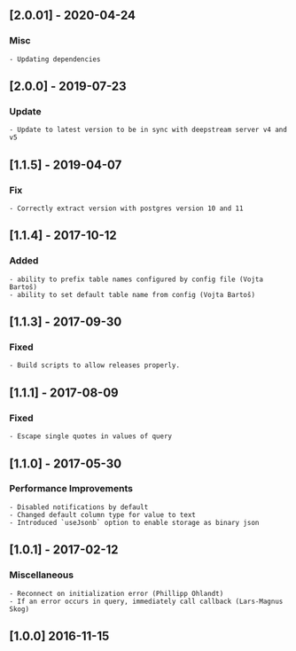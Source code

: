 ## [2.0.01] - 2020-04-24

### Misc
    - Updating dependencies

## [2.0.0] - 2019-07-23

### Update
    - Update to latest version to be in sync with deepstream server v4 and v5

## [1.1.5] - 2019-04-07

### Fix
    - Correctly extract version with postgres version 10 and 11

## [1.1.4] - 2017-10-12

### Added
	- ability to prefix table names configured by config file (Vojta Bartoš)
	- ability to set default table name from config (Vojta Bartoš)

## [1.1.3] - 2017-09-30

### Fixed
    - Build scripts to allow releases properly.

## [1.1.1] - 2017-08-09

### Fixed
    - Escape single quotes in values of query

## [1.1.0] - 2017-05-30

### Performance Improvements
    - Disabled notifications by default
    - Changed default column type for value to text
    - Introduced `useJsonb` option to enable storage as binary json

## [1.0.1] - 2017-02-12

### Miscellaneous
    - Reconnect on initialization error (Phillipp Ohlandt)
    - If an error occurs in query, immediately call callback (Lars-Magnus Skog)

## [1.0.0] 2016-11-15
